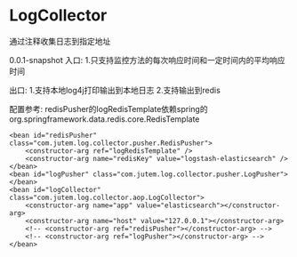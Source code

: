# LogCollector
通过注释收集日志到指定地址

0.0.1-snapshot
入口:
1.只支持监控方法的每次响应时间和一定时间内的平均响应时间

出口:
1.支持本地log4j打印输出到本地日志
2.支持输出到redis

配置参考:
redisPusher的logRedisTemplate依赖spring的org.springframework.data.redis.core.RedisTemplate

	<bean id="redisPusher" class="com.jutem.log.collector.pusher.RedisPusher">
		<constructor-arg ref="logRedisTemplate" />
		<constructor-arg name="redisKey" value="logstash-elasticsearch" />
	</bean>
	<bean id="logPusher" class="com.jutem.log.collector.pusher.LogPusher"></bean>
	<bean id="logCollector" class="com.jutem.log.collector.aop.LogCollector">
		<constructor-arg name="app" value="elasticsearch"></constructor-arg>
		<constructor-arg name="host" value="127.0.0.1"></constructor-arg>
		<!-- <constructor-arg ref="redisPusher"></constructor-arg> -->
		<!-- <constructor-arg ref="logPusher"></constructor-arg> -->
	</bean>


